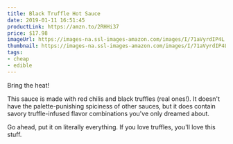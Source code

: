 ```yaml
---
title: Black Truffle Hot Sauce
date: 2019-01-11 16:51:45
productLink: https://amzn.to/2RHHi37
price: $17.98
imageUrl: https://images-na.ssl-images-amazon.com/images/I/71aVyrdIP4L._SX522_.jpg
thumbnail: https://images-na.ssl-images-amazon.com/images/I/71aVyrdIP4L._SR600,315_.jpg
tags:
- cheap
- edible
---
```


Bring the heat!

This sauce is made with red chilis and black truffles (real ones!). It doesn't have the palette-punishing spiciness of other sauces, but it does contain savory truffle-infused flavor combinations you've only dreamed about.

Go ahead, put it on literally everything. If you love truffles, you'll love this stuff.